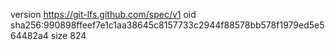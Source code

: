 version https://git-lfs.github.com/spec/v1
oid sha256:990898ffeef7e1c1aa38645c8157733c2944f88578bb578f1979ed5e564482a4
size 824
